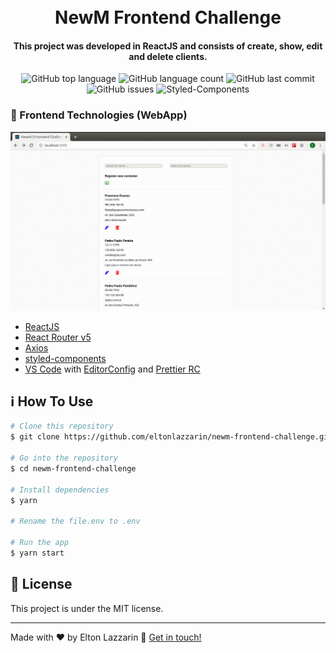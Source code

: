 <h1 align="center">
    <img alt="" src="" />
    <br>
    NewM Frontend Challenge
</h1>

<h4 align="center">
  This project was developed in ReactJS and consists of create, show, edit and delete clients.
</h4>
<p align="center">
  <img alt="GitHub top language" src="https://img.shields.io/github/languages/top/eltonlazzarin/newm-frontend-challenge">

  <img alt="GitHub language count" src="https://img.shields.io/github/languages/count/eltonlazzarin/newm-frontend-challenge">

  <img alt="GitHub last commit" src="https://img.shields.io/github/last-commit/eltonlazzarin/newm-frontend-challenge">

  <img alt="GitHub issues" src="https://img.shields.io/github/issues/eltonlazzarin/newm-frontend-challenge">

  <img src="https://img.shields.io/badge/style-%F0%9F%92%85%20styled--components-orange.svg?colorB=daa357&colorA=db748e" alt="Styled-Components">

### :rocket: Frontend Technologies (WebApp)

<img alt="Github Search Page" src="https://github.com/eltonlazzarin/newm-frontend-challenge/blob/master/screenshots/pagesframes.gif">

- [ReactJS](https://reactjs.org/)
- [React Router v5](https://github.com/ReactTraining/react-router)
- [Axios](https://github.com/axios/axios)
- [styled-components](https://www.styled-components.com/)
- [VS Code](https://code.visualstudio.com) with [EditorConfig](https://marketplace.visualstudio.com/items?itemName=EditorConfig.EditorConfig) and [Prettier RC](https://github.com/prettier/prettier)

## :information_source: How To Use

```bash
# Clone this repository
$ git clone https://github.com/eltonlazzarin/newm-frontend-challenge.git

# Go into the repository
$ cd newm-frontend-challenge

# Install dependencies
$ yarn

# Rename the file.env to .env

# Run the app
$ yarn start
```

## :memo: License

This project is under the MIT license.

---

Made with ♥ by Elton Lazzarin :wave: [Get in touch!](https://www.linkedin.com/in/eltonlazzarin/)
